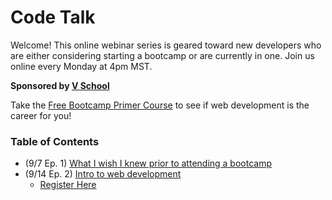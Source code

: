 # Code Talk
Welcome! This online webinar series is geared toward new developers who are either considering starting a bootcamp or are currently in one. Join us online every Monday at 4pm MST.

**Sponsored by [V School](https://vschool.io/)**

Take the [Free Bootcamp Primer Course](https://scrimba.com/learn/bootcampprimer) to see if web development is the career for you!

### Table of Contents

- (9/7 Ep. 1) [What I wish I knew prior to attending a bootcamp](./episode-1.md)
- (9/14 Ep. 2) [Intro to web development](./episode-2.md) 
    - [Register Here](https://us02web.zoom.us/meeting/register/tZ0kduurpzoqH9ONpGazYfru3DxT5U4m0syE)